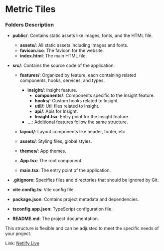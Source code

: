 # Metric Tiles

### Folders Description

- **public/**: Contains static assets like images, fonts, and the HTML file.

  - **assets/**: All static assets including images and fonts.
  - **favicon.ico**: The favicon for the website.
  - **index.html**: The main HTML file.

- **src/**: Contains the source code of the application.

  - **features/**: Organized by feature, each containing related components, hooks, services, and types.

    - **insight/**: Insight feature.
      - **components/**: Components specific to the Insight feature.
      - **hooks/**: Custom hooks related to Insight.
      - **util/**: Util files related to Insight.
      - **api/**: Apis for Insight.
      - **Insight.tsx**: Entry point for the Insight feature.
    - **...**: Additional features follow the same structure.

  - **layout/**: Layout components like header, footer, etc.
  - **assets/**: Styling files, global styles.
  - **themes/**: App themes.
  - **App.tsx**: The root component.
  - **main.tsx**: The entry point of the application.

- **.gitignore**: Specifies files and directories that should be ignored by Git.
- **vite.config.ts**: Vite config file.
- **package.json**: Contains project metadata and dependencies.
- **tsconfig.app.json**: TypeScript configuration file.
- **README.md**: The project documentation.

This structure is flexible and can be adjusted to meet the specific needs of your project.

Link: [Netlify Live](https://metric-tiles-nn.netlify.app/)

